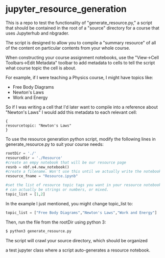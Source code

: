 # jupyter_resource_generation

This is a repo to test the functionality of "generate_resource.py," a script that should be contained in the root of a "source" directory for a course that uses Jupyterhub and nbgrader.

The script is designed to allow you to compile a "summary resource" of all of the content on particular contents from your whole course.

When constructing your course assignment notebooks, use the "View->Cell Toolbars->Edit Metadata" toolbar to add metadata to cells to tell the script what course topic the cell is about.

For example, if I were teaching a Physics course, I might have topics like:

* Free Body Diagrams
* Newton's Laws
* Work and Energy

So if I was writing a cell that I'd later want to compile into a reference about "Newton's Laws" I would add this metadata to each relevant cell:

```
{
resourcetopic: "Newton's Laws"
}
```

To use the resource generation python script, modify the following lines in generate_resource.py to suit your course needs:

```python 
rootDir = './'
resourceDir = './Resource'
#create an empy notebook that will be our resource page
resnb = nbf.v4.new_notebook()
#create a filename. Won't use this until we actually write the notebook to file.
resource_fname = "Resource.ipynb"

#set the list of resource topic tags you want in your resource notebook. This
# can actually be strings or numbers, or mixed.
topic_list = [1,2]
```

In the example I just mentioned, you might change topic_list to:

```python
topic_list = ["Free Body Diagrams","Newton's Laws","Work and Energy"]
```

Then, run the file from the rootDir using python 3:

```bash 
$ python3 generate_resource.py
```
The script will crawl your source directory, which should be organized 

a test jupyter class where a script auto-generates a resource notebook.
